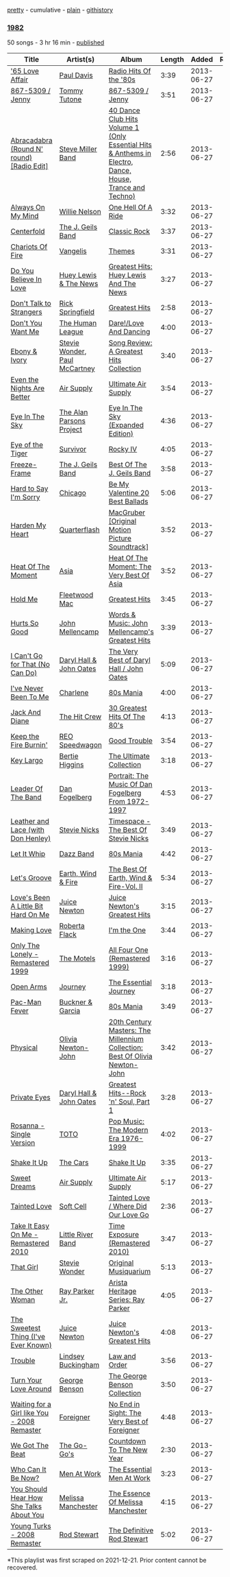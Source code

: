 [pretty](/playlists/pretty/722UH6DU3oigTYKBnfBZSy.md) - cumulative - [plain](/playlists/plain/722UH6DU3oigTYKBnfBZSy) - [githistory](https://github.githistory.xyz/mackorone/spotify-playlist-archive/blob/main/playlists/plain/722UH6DU3oigTYKBnfBZSy)

### [1982](https://open.spotify.com/playlist/722UH6DU3oigTYKBnfBZSy)

> 

50 songs - 3 hr 16 min - [published](https://open.spotify.com/playlist/6DK5Hbj8SscBYOPCBodpFf)

| Title | Artist(s) | Album | Length | Added | Removed |
|---|---|---|---|---|---|
| ['65 Love Affair](https://open.spotify.com/track/5nBp8F6tekSrnFg8G2Pvug) | [Paul Davis](https://open.spotify.com/artist/6EJmqnuK0r6qiAevFFiNNR) | [Radio Hits Of the '80s](https://open.spotify.com/album/4OhFkx7dTPfj0BXerfldyk) | 3:39 | 2013-06-27 |  |
| [867\-5309 / Jenny](https://open.spotify.com/track/00MI0oGDVJYM1qWbyUOIhH) | [Tommy Tutone](https://open.spotify.com/artist/1n2LWYgwtGp7EzDapUoniE) | [867\-5309 / Jenny](https://open.spotify.com/album/6lqQzf2MGsTQ577cGXIfcK) | 3:51 | 2013-06-27 |  |
| [Abracadabra \(Round N' round\) \[Radio Edit\]](https://open.spotify.com/track/5W0KEMRHJtZ03ceY9L9WoT) | [Steve Miller Band](https://open.spotify.com/artist/6QtGlUje9TIkLrgPZrESuk) | [40 Dance Club Hits Volume 1 \(Only Essential Hits & Anthems in Electro, Dance, House, Trance and Techno\)](https://open.spotify.com/album/3ApJT53I05vRuzFoUtYa3E) | 2:56 | 2013-06-27 |  |
| [Always On My Mind](https://open.spotify.com/track/3mmn1eswXMsJec8POXQb7p) | [Willie Nelson](https://open.spotify.com/artist/5W5bDNCqJ1jbCgTxDD0Cb3) | [One Hell Of A Ride](https://open.spotify.com/album/4Jh0a4YXdXmIMaB0oIWyqv) | 3:32 | 2013-06-27 |  |
| [Centerfold](https://open.spotify.com/track/2KCHzneNOkZjY1dxP1kBY4) | [The J\. Geils Band](https://open.spotify.com/artist/69Mj3u4FTUrpyeGNSIaU6F) | [Classic Rock](https://open.spotify.com/album/4m0tVQEuO296yPLtRQBOV2) | 3:37 | 2013-06-27 |  |
| [Chariots Of Fire](https://open.spotify.com/track/3hBgVOpgET0AGtdwc5D8Qy) | [Vangelis](https://open.spotify.com/artist/4P70aqttdpJ9vuYFDmf7f6) | [Themes](https://open.spotify.com/album/365COQVY3FyrwwOkVUO5Ay) | 3:31 | 2013-06-27 |  |
| [Do You Believe In Love](https://open.spotify.com/track/1Flq3q4sDw3EYqk8Z9agIe) | [Huey Lewis & The News](https://open.spotify.com/artist/7A9yZMTrFZcgEWAX2kBfK6) | [Greatest Hits: Huey Lewis And The News](https://open.spotify.com/album/0u34k1ANjgZ47uQfG9yaLj) | 3:27 | 2013-06-27 |  |
| [Don't Talk to Strangers](https://open.spotify.com/track/0774xlCZ2HBLSSdO5sCZKI) | [Rick Springfield](https://open.spotify.com/artist/6IFXsrXBpwbIqtOUOiAa3p) | [Greatest Hits](https://open.spotify.com/album/1Cpqvpn2sMeWcwr7QImDR6) | 2:58 | 2013-06-27 |  |
| [Don't You Want Me](https://open.spotify.com/track/7zhtLp2V3lNXdllknAqbKk) | [The Human League](https://open.spotify.com/artist/1aX2dmV8XoHYCOQRxjPESG) | [Dare!/Love And Dancing](https://open.spotify.com/album/0DhVjSKabBvhgTFPiRYy7F) | 4:00 | 2013-06-27 |  |
| [Ebony & Ivory](https://open.spotify.com/track/55CPTPg8SJaIgzcxtvyWdo) | [Stevie Wonder](https://open.spotify.com/artist/7guDJrEfX3qb6FEbdPA5qi), [Paul McCartney](https://open.spotify.com/artist/4STHEaNw4mPZ2tzheohgXB) | [Song Review: A Greatest Hits Collection](https://open.spotify.com/album/0g6DaZtBNmIAiTJGW4n4SR) | 3:40 | 2013-06-27 |  |
| [Even the Nights Are Better](https://open.spotify.com/track/7lPh1t9NAKuHxiUrrDbHhj) | [Air Supply](https://open.spotify.com/artist/4xXCRXOfQKQ2gjWxNhNzYW) | [Ultimate Air Supply](https://open.spotify.com/album/5PXeBHFjvr8EykHfFxJMje) | 3:54 | 2013-06-27 |  |
| [Eye In The Sky](https://open.spotify.com/track/39qYD4J4BKvZMQgxfXl5bv) | [The Alan Parsons Project](https://open.spotify.com/artist/2m62cc253Xvd9qYQ8d2X3d) | [Eye In The Sky \(Expanded Edition\)](https://open.spotify.com/album/4BGd9BmpePqeSfHLeYiCDr) | 4:36 | 2013-06-27 |  |
| [Eye of the Tiger](https://open.spotify.com/track/2KH16WveTQWT6KOG9Rg6e2) | [Survivor](https://open.spotify.com/artist/26bcq2nyj5GB7uRr558iQg) | [Rocky IV](https://open.spotify.com/album/3t3BbpFJiGcXl4jI5CRLLA) | 4:05 | 2013-06-27 |  |
| [Freeze\-Frame](https://open.spotify.com/track/4QiBSGoonOPoCcldn0DYCq) | [The J\. Geils Band](https://open.spotify.com/artist/69Mj3u4FTUrpyeGNSIaU6F) | [Best Of The J\. Geils Band](https://open.spotify.com/album/2FZfWyxQuzOcmwzrxlqKRp) | 3:58 | 2013-06-27 |  |
| [Hard to Say I'm Sorry](https://open.spotify.com/track/6AfRn3a7pJ8z7u8JstNn8R) | [Chicago](https://open.spotify.com/artist/3iDD7bnsjL9J4fO298r0L0) | [Be My Valentine 20 Best Ballads](https://open.spotify.com/album/2LqQ2eSDevVdSUReQMDZ03) | 5:06 | 2013-06-27 |  |
| [Harden My Heart](https://open.spotify.com/track/05pie8YUidROFkxgfc2rzG) | [Quarterflash](https://open.spotify.com/artist/3VJakY5Yw5phAOF4Bada5v) | [MacGruber \[Original Motion Picture Soundtrack\]](https://open.spotify.com/album/7nXlMwvxvGbL4kaxn2Iv9O) | 3:52 | 2013-06-27 |  |
| [Heat Of The Moment](https://open.spotify.com/track/2IcvvNK6aZ1uMwTAz5zXJx) | [Asia](https://open.spotify.com/artist/1bdytLV3FPjyhfrb6BhMej) | [Heat Of The Moment: The Very Best Of Asia](https://open.spotify.com/album/39fq7lGlkLiOdYrQrukMfs) | 3:52 | 2013-06-27 |  |
| [Hold Me](https://open.spotify.com/track/4kRMsLX7bJqjIfK44qJ9h6) | [Fleetwood Mac](https://open.spotify.com/artist/08GQAI4eElDnROBrJRGE0X) | [Greatest Hits](https://open.spotify.com/album/0LfM3PGkXE6KvJEE1HkOnz) | 3:45 | 2013-06-27 |  |
| [Hurts So Good](https://open.spotify.com/track/3D9aRFIrFGDnBJAmP6ODYW) | [John Mellencamp](https://open.spotify.com/artist/3lPQ2Fk5JOwGWAF3ORFCqH) | [Words & Music: John Mellencamp's Greatest Hits](https://open.spotify.com/album/4apfDLU5QtNOu784u2Z2B5) | 3:39 | 2013-06-27 |  |
| [I Can't Go for That \(No Can Do\)](https://open.spotify.com/track/0yT3JBkQzJNaS2mCXSPI8Z) | [Daryl Hall & John Oates](https://open.spotify.com/artist/77tT1kLj6mCWtFNqiOmP9H) | [The Very Best of Daryl Hall / John Oates](https://open.spotify.com/album/4tUyNf5dGXwY4TaMaxwhqF) | 5:09 | 2013-06-27 |  |
| [I've Never Been To Me](https://open.spotify.com/track/5D1ke8QuVinJEZJ0AZZtxD) | [Charlene](https://open.spotify.com/artist/6V3LuodmG70Gbx6FvEWPo8) | [80s Mania](https://open.spotify.com/album/5hgzC9IxDx8wcos3LTGrCh) | 4:00 | 2013-06-27 |  |
| [Jack And Diane](https://open.spotify.com/track/7bNBUALnqxUMmS8CPtqoSr) | [The Hit Crew](https://open.spotify.com/artist/76PJKS3IQsf4sSayx2taE0) | [30 Greatest Hits Of The 80's](https://open.spotify.com/album/21I2ovcnifNbMTI9IpjxWT) | 4:13 | 2013-06-27 |  |
| [Keep the Fire Burnin'](https://open.spotify.com/track/07wMk0CZVZRMqhF66r40Z8) | [REO Speedwagon](https://open.spotify.com/artist/55vs7NT1KxcFjbMC4y202E) | [Good Trouble](https://open.spotify.com/album/2jfKXB9MYWMcVnxa1dBXnR) | 3:54 | 2013-06-27 |  |
| [Key Largo](https://open.spotify.com/track/3aGdlqp8i9lJAWG5nqfhUP) | [Bertie Higgins](https://open.spotify.com/artist/4qzZ6bMrjK27yHGVjs4Pvq) | [The Ultimate Collection](https://open.spotify.com/album/5JzBfIb5htZid0u8x6rhsY) | 3:18 | 2013-06-27 |  |
| [Leader Of The Band](https://open.spotify.com/track/6mxla84PBUMF4rrebq5kP4) | [Dan Fogelberg](https://open.spotify.com/artist/0cA5Tg15TwARIRZeiNT1RO) | [Portrait: The Music Of Dan Fogelberg From 1972\-1997](https://open.spotify.com/album/3xzrUc5WHC8dv9UmiUWxH1) | 4:53 | 2013-06-27 |  |
| [Leather and Lace \(with Don Henley\)](https://open.spotify.com/track/2npStoMbQxG1LcIeF4PZrj) | [Stevie Nicks](https://open.spotify.com/artist/7crPfGd2k81ekOoSqQKWWz) | [Timespace \- The Best Of Stevie Nicks](https://open.spotify.com/album/2zLZzOfiwQ4hnPCu2gVtKB) | 3:49 | 2013-06-27 |  |
| [Let It Whip](https://open.spotify.com/track/3bzwN2zFR5eF9tdNKSnbd4) | [Dazz Band](https://open.spotify.com/artist/4n7L1vYXp4Dt0HfxaLBj9l) | [80s Mania](https://open.spotify.com/album/5hgzC9IxDx8wcos3LTGrCh) | 4:42 | 2013-06-27 |  |
| [Let's Groove](https://open.spotify.com/track/4ZXxmmsp1Nd7ejbHs2BNBG) | [Earth, Wind & Fire](https://open.spotify.com/artist/4QQgXkCYTt3BlENzhyNETg) | [The Best Of Earth, Wind & Fire\-Vol\. II](https://open.spotify.com/album/6rxdEnk6m2P66BxcXsQbNs) | 5:34 | 2013-06-27 |  |
| [Love's Been A Little Bit Hard On Me](https://open.spotify.com/track/37zpChlZkoFuScXLoiu0WE) | [Juice Newton](https://open.spotify.com/artist/4L1z1IcfK7lbqx8izGHaw5) | [Juice Newton's Greatest Hits](https://open.spotify.com/album/0fSvQOkU8rRgcsW6MerdVw) | 3:15 | 2013-06-27 |  |
| [Making Love](https://open.spotify.com/track/1UpKK7U9ow2K1G6qNw9wnW) | [Roberta Flack](https://open.spotify.com/artist/0W498bDDNlJIrYMKXdpLHA) | [I'm the One](https://open.spotify.com/album/5A00qXuqxWrO4NvSkBZfq4) | 3:44 | 2013-06-27 |  |
| [Only The Lonely \- Remastered 1999](https://open.spotify.com/track/1BZMMt9H0TheQGWQy44KmO) | [The Motels](https://open.spotify.com/artist/6scOultrkXrQsClcbGKM7e) | [All Four One \(Remastered 1999\)](https://open.spotify.com/album/1HRjCO61kfHWX3Atps1lQz) | 3:16 | 2013-06-27 |  |
| [Open Arms](https://open.spotify.com/track/1m2INxep6LfNa25OEg5jZl) | [Journey](https://open.spotify.com/artist/0rvjqX7ttXeg3mTy8Xscbt) | [The Essential Journey](https://open.spotify.com/album/5pfpXvoJtSIFrbPIoBEv3R) | 3:18 | 2013-06-27 |  |
| [Pac\-Man Fever](https://open.spotify.com/track/0ezj1tzoEWr8Vp20hozP3h) | [Buckner & Garcia](https://open.spotify.com/artist/3byVCnJiYgvRU7y5VsMHJI) | [80s Mania](https://open.spotify.com/album/5hgzC9IxDx8wcos3LTGrCh) | 3:49 | 2013-06-27 |  |
| [Physical](https://open.spotify.com/track/3FuL7jThtUAjneBm6puQNk) | [Olivia Newton\-John](https://open.spotify.com/artist/4BoRxUdrcgbbq1rxJvvhg9) | [20th Century Masters: The Millennium Collection: Best Of Olivia Newton\-John](https://open.spotify.com/album/5wR3bNU1ycW52RrkP4aAXN) | 3:42 | 2013-06-27 |  |
| [Private Eyes](https://open.spotify.com/track/098DRq2EpYSun5kAj7NfWa) | [Daryl Hall & John Oates](https://open.spotify.com/artist/77tT1kLj6mCWtFNqiOmP9H) | [Greatest Hits\-\-Rock 'n' Soul, Part 1](https://open.spotify.com/album/0BxQmgBw5pRSPqExqEkxnl) | 3:28 | 2013-06-27 |  |
| [Rosanna \- Single Version](https://open.spotify.com/track/5WvVKMWLohEnqTzUIn2vsS) | [TOTO](https://open.spotify.com/artist/0PFtn5NtBbbUNbU9EAmIWF) | [Pop Music: The Modern Era 1976\-1999](https://open.spotify.com/album/0Jh7XIEQrNQAXm7a6hbJ1h) | 4:02 | 2013-06-27 |  |
| [Shake It Up](https://open.spotify.com/track/5OWokvF4QOqMDQ8ByQsm6V) | [The Cars](https://open.spotify.com/artist/6DCIj8jNaNpBz8e5oKFPtp) | [Shake It Up](https://open.spotify.com/album/4lDlCfyIhAXwP3hO2GVUaw) | 3:35 | 2013-06-27 |  |
| [Sweet Dreams](https://open.spotify.com/track/0lQBXClJb9Z0gyzFXyohVB) | [Air Supply](https://open.spotify.com/artist/4xXCRXOfQKQ2gjWxNhNzYW) | [Ultimate Air Supply](https://open.spotify.com/album/5PXeBHFjvr8EykHfFxJMje) | 5:17 | 2013-06-27 |  |
| [Tainted Love](https://open.spotify.com/track/1tVzVPIcCFz5QUMGLPHJEc) | [Soft Cell](https://open.spotify.com/artist/6aq8T2RcspxVOGgMrTzjWc) | [Tainted Love / Where Did Our Love Go](https://open.spotify.com/album/1GfUA3buY8Ref28escKLrC) | 2:36 | 2013-06-27 |  |
| [Take It Easy On Me \- Remastered 2010](https://open.spotify.com/track/5p0Et9J14mQUaqZsNiFlsY) | [Little River Band](https://open.spotify.com/artist/6clbbhnIqpHnqxwtOWcilg) | [Time Exposure \(Remastered 2010\)](https://open.spotify.com/album/76BubGTTioRfDDSyzPpnVM) | 3:47 | 2013-06-27 |  |
| [That Girl](https://open.spotify.com/track/41R8wVfgdViMGnjId2xDMp) | [Stevie Wonder](https://open.spotify.com/artist/7guDJrEfX3qb6FEbdPA5qi) | [Original Musiquarium](https://open.spotify.com/album/6QnqUBcQocB0U3nl8eBVjm) | 5:13 | 2013-06-27 |  |
| [The Other Woman](https://open.spotify.com/track/2vF3jM9QmkU1DcUu7vr8tv) | [Ray Parker Jr.](https://open.spotify.com/artist/0NyzfcGDZZ6GM25EBG9BYK) | [Arista Heritage Series: Ray Parker](https://open.spotify.com/album/1Fq1oCtmlSQabl1zIdoWCg) | 4:05 | 2013-06-27 |  |
| [The Sweetest Thing \(I've Ever Known\)](https://open.spotify.com/track/3EFgVWb1TAYP3CF17BB4fU) | [Juice Newton](https://open.spotify.com/artist/4L1z1IcfK7lbqx8izGHaw5) | [Juice Newton's Greatest Hits](https://open.spotify.com/album/0fSvQOkU8rRgcsW6MerdVw) | 4:08 | 2013-06-27 |  |
| [Trouble](https://open.spotify.com/track/04ijIUVdT4Qy1SBWFUPROY) | [Lindsey Buckingham](https://open.spotify.com/artist/3Dzj993UEz8Z5ovxuirzFO) | [Law and Order](https://open.spotify.com/album/38UhlwlFmxKBRVCUdaY21m) | 3:56 | 2013-06-27 |  |
| [Turn Your Love Around](https://open.spotify.com/track/6a899bXlCuViXW2Qs8Rdqo) | [George Benson](https://open.spotify.com/artist/4N8BwYTEC6XqykGvXXlmfv) | [The George Benson Collection](https://open.spotify.com/album/1IcNxT9zu74BfNhuHD9MBN) | 3:50 | 2013-06-27 |  |
| [Waiting for a Girl like You \- 2008 Remaster](https://open.spotify.com/track/1UrZVcINJBqjKw2rF8V0nm) | [Foreigner](https://open.spotify.com/artist/6IRouO5mvvfcyxtPDKMYFN) | [No End in Sight: The Very Best of Foreigner](https://open.spotify.com/album/4VRXqPaa2ZTwC2AG364RWO) | 4:48 | 2013-06-27 |  |
| [We Got The Beat](https://open.spotify.com/track/3BI2g3xaStu8g05HwlnvaZ) | [The Go\-Go's](https://open.spotify.com/artist/2mG8HHQ9S9kcbjcrb5N1FE) | [Countdown To The New Year](https://open.spotify.com/album/5FXKTAsu4P2YjPKyuHr9Sl) | 2:30 | 2013-06-27 |  |
| [Who Can It Be Now?](https://open.spotify.com/track/29r3fDexnrto7WABfpblNH) | [Men At Work](https://open.spotify.com/artist/0f3EsoviYnRKTkmayI3cux) | [The Essential Men At Work](https://open.spotify.com/album/30aG9Rjezn1vxaYXrB8j3d) | 3:23 | 2013-06-27 |  |
| [You Should Hear How She Talks About You](https://open.spotify.com/track/4FDRce5rrUuAbsC5VKwSkz) | [Melissa Manchester](https://open.spotify.com/artist/78udmCDNaDu5jqfVnBqwia) | [The Essence Of Melissa Manchester](https://open.spotify.com/album/3ZQNGNWrZdPl3xyXlvBVa1) | 4:15 | 2013-06-27 |  |
| [Young Turks \- 2008 Remaster](https://open.spotify.com/track/5n1amEDwVKucAGMqePk9yN) | [Rod Stewart](https://open.spotify.com/artist/2y8Jo9CKhJvtfeKOsYzRdT) | [The Definitive Rod Stewart](https://open.spotify.com/album/16B8kK28QgKIYTb7XyLMuj) | 5:02 | 2013-06-27 |  |

\*This playlist was first scraped on 2021-12-21. Prior content cannot be recovered.
